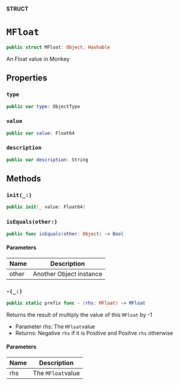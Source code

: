 **STRUCT**

# `MFloat`

```swift
public struct MFloat: Object, Hashable
```

An Float value in Monkey

## Properties
### `type`

```swift
public var type: ObjectType
```

### `value`

```swift
public var value: Float64
```

### `description`

```swift
public var description: String
```

## Methods
### `init(_:)`

```swift
public init(_ value: Float64)
```

### `isEquals(other:)`

```swift
public func isEquals(other: Object) -> Bool
```

#### Parameters

| Name | Description |
| ---- | ----------- |
| other | Another Object instance |

### `-(_:)`

```swift
public static prefix func - (rhs: MFloat) -> MFloat
```

Returns the result of multiply the value of this `MFloat` by -1
- Parameter rhs: The `MFloat`value
- Returns: Negative `rhs` if it is Positive and Positve `rhs` otherwise

#### Parameters

| Name | Description |
| ---- | ----------- |
| rhs | The `MFloat`value |